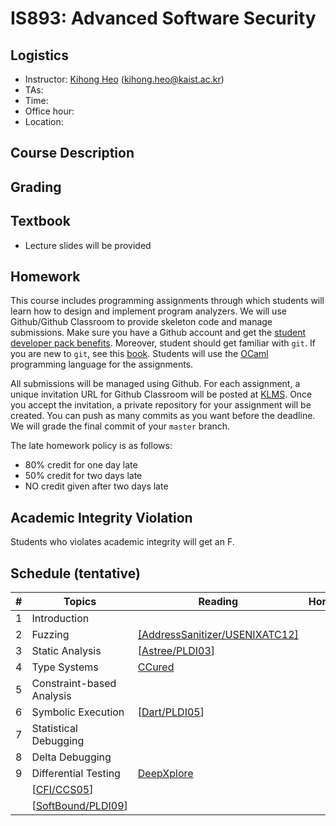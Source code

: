 # IS893: Advanced Software Security

## Logistics
- Instructor: [Kihong Heo](https://kihongheo.kaist.ac.kr) (kihong.heo@kaist.ac.kr)
- TAs: 
- Time: 
- Office hour: 
- Location: 

## Course Description

## Grading

## Textbook
- Lecture slides will be provided

## Homework
This course includes programming assignments through which students will learn how to design
and implement program analyzers.
We will use Github/Github Classroom to provide skeleton code and manage submissions.
Make sure you have a Github account and get the [student developer pack benefits](https://education.github.com/pack).
Moreover, student should get familiar with `git`.
If you are new to `git`, see this [book](https://git-scm.com/book/en/v2).
Students will use the [OCaml](https://ocaml.org) programming language for the assignments.

All submissions will be managed using Github.
For each assignment, a unique invitation URL for Github Classroom will be posted at [KLMS](http://klms.kaist.ac.kr).
Once you accept the invitation, a private repository for your assignment will be created.
You can push as many commits as you want before the deadline. We will grade the final commit of your `master` branch.

The late homework policy is as follows:
- 80% credit for one day late
- 50% credit for two days late
- NO credit given after two days late

## Academic Integrity Violation
Students who violates academic integrity will get an F.

## Schedule (tentative)
|#|Topics|Reading|Homework|
|-|------|-------|--------|
|1|Introduction||
|2|Fuzzing|[[AddressSanitizer/USENIXATC12]](https://www.usenix.org/system/files/conference/atc12/atc12-final39.pdf)|
|3|Static Analysis|[[Astree/PLDI03](https://dl.acm.org/doi/abs/10.1145/781131.781153)]|
|4|Type Systems|[CCured](https://dl.acm.org/doi/10.1145/1065887.1065892)|
|5|Constraint-based Analysis||
|6|Symbolic Execution|[[Dart/PLDI05](https://dl.acm.org/doi/abs/10.1145/1065010.1065036)]|
|7|Statistical Debugging||
|8|Delta Debugging||
|9|Differential Testing|[DeepXplore](https://dl.acm.org/doi/10.1145/3132747.3132785)|
||[[CFI/CCS05](https://dl.acm.org/doi/10.1145/1102120.1102165)]
||[[SoftBound/PLDI09](https://dl.acm.org/doi/abs/10.1145/1542476.1542504)]
